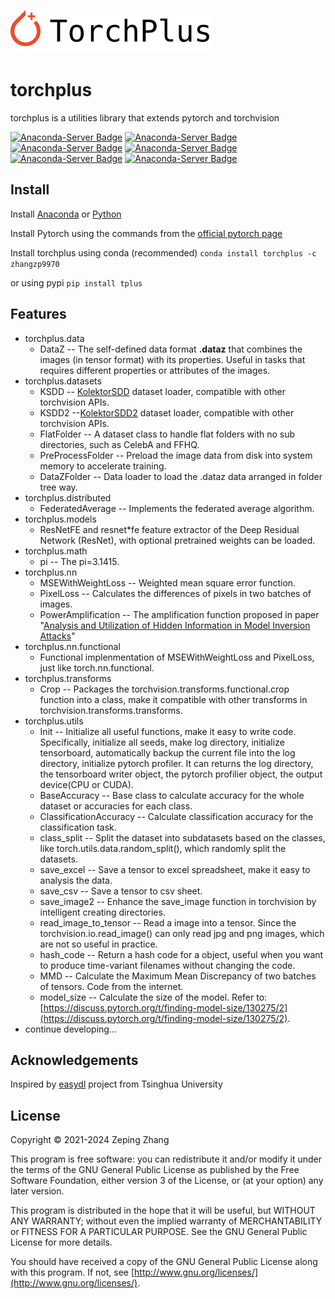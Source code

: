 ![torchplus](./doc/images/torchplus.svg)

# torchplus

torchplus is a utilities library that extends pytorch and torchvision

[![Anaconda-Server Badge](https://anaconda.org/zhangzp9970/torchplus/badges/version.svg)](https://anaconda.org/zhangzp9970/torchplus)
[![Anaconda-Server Badge](https://anaconda.org/zhangzp9970/torchplus/badges/latest_release_date.svg)](https://anaconda.org/zhangzp9970/torchplus)
[![Anaconda-Server Badge](https://anaconda.org/zhangzp9970/torchplus/badges/latest_release_relative_date.svg)](https://anaconda.org/zhangzp9970/torchplus)
[![Anaconda-Server Badge](https://anaconda.org/zhangzp9970/torchplus/badges/platforms.svg)](https://anaconda.org/zhangzp9970/torchplus)
[![Anaconda-Server Badge](https://anaconda.org/zhangzp9970/torchplus/badges/license.svg)](https://anaconda.org/zhangzp9970/torchplus)
[![Anaconda-Server Badge](https://anaconda.org/zhangzp9970/torchplus/badges/downloads.svg)](https://anaconda.org/zhangzp9970/torchplus)

## Install

Install [Anaconda](https://www.anaconda.com/) or [Python](https://www.python.org/)

Install Pytorch using the commands from the [official pytorch page](https://pytorch.org/)

Install torchplus using conda (recommended) `conda install torchplus -c zhangzp9970`

or using pypi `pip install tplus`

## Features

* torchplus.data
  * DataZ -- The self-defined data format **.dataz** that combines the images (in tensor format) with its properties. Useful in tasks that requires different properties or attributes of the images.
* torchplus.datasets
  * KSDD -- [KolektorSDD](http://go.vicos.si/kolektorsdd) dataset loader, compatible with other torchvision APIs.
  * KSDD2 --[KolektorSDD2](http://go.vicos.si/kolektorsdd2) dataset loader, compatible with other torchvision APIs.
  * FlatFolder -- A dataset class to handle flat folders with no sub directories, such as CelebA and FFHQ.
  * PreProcessFolder -- Preload the image data from disk into system memory to accelerate training.
  * DataZFolder -- Data loader to load the .dataz data arranged in folder tree way.
* torchplus.distributed
  * FederatedAverage -- Implements the federated average algorithm.
* torchplus.models
  * ResNetFE and resnet*fe feature extractor of the Deep Residual Network (ResNet), with optional pretrained weights can be loaded.
* torchplus.math
  * pi -- The pi=3.1415.
* torchplus.nn
  * MSEWithWeightLoss -- Weighted mean square error function.
  * PixelLoss -- Calculates the differences of pixels in two batches of images.
  * PowerAmplification -- The amplification function proposed in paper "[Analysis and Utilization of Hidden Information in Model Inversion Attacks](https://doi.org/10.1109/TIFS.2023.3295942)"
* torchplus.nn.functional
  * Functional implenmentation of MSEWithWeightLoss and PixelLoss, just like torch.nn.functional.
* torchplus.transforms
  * Crop -- Packages the torchvision.transforms.functional.crop function into a class, make it compatible with other transforms in torchvision.transforms.transforms.
* torchplus.utils
  * Init -- Initialize all useful functions, make it easy to write code. Specifically, initialize all seeds, make log directory, initialize tensorboard, automatically backup the current file into the log directory, initialize pytorch profiler. It can returns the log directory, the tensorboard writer object, the pytorch profilier object, the output device(CPU or CUDA).
  * BaseAccuracy -- Base class to calculate accuracy for the whole dataset or accuracies for each class.
  * ClassificationAccuracy -- Calculate classification accuracy for the classification task.
  * class_split -- Split the dataset into subdatasets based on the classes, like torch.utils.data.random_split(), which randomly split the datasets.
  * save_excel -- Save a tensor to excel spreadsheet, make it easy to analysis the data.
  * save_csv -- Save a tensor to csv sheet.
  * save_image2 -- Enhance the save_image function in torchvision by intelligent creating directories.
  * read_image_to_tensor -- Read a image into a tensor. Since the torchvision.io.read_image() can only read jpg and png images, which are not so useful in practice.
  * hash_code -- Return a hash code for a object, useful when you want to produce time-variant filenames without changing the code.
  * MMD -- Calculate the Maximum Mean Discrepancy of two batches of tensors. Code from the internet.
  * model_size -- Calculate the size of the model. Refer to: [https://discuss.pytorch.org/t/finding-model-size/130275/2](https://discuss.pytorch.org/t/finding-model-size/130275/2).
* continue developing...

## Acknowledgements

Inspired by [easydl](https://pypi.org/project/easydl/) project from Tsinghua University

## License

Copyright © 2021-2024 Zeping Zhang

This program is free software: you can redistribute it and/or modify
it under the terms of the GNU General Public License as published by
the Free Software Foundation, either version 3 of the License, or
(at your option) any later version.

This program is distributed in the hope that it will be useful,
but WITHOUT ANY WARRANTY; without even the implied warranty of
MERCHANTABILITY or FITNESS FOR A PARTICULAR PURPOSE.  See the
GNU General Public License for more details.

You should have received a copy of the GNU General Public License
along with this program.  If not, see [http://www.gnu.org/licenses/](http://www.gnu.org/licenses/).
